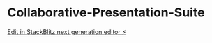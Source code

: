 # Collaborative-Presentation-Suite

[Edit in StackBlitz next generation editor ⚡️](https://stackblitz.com/~/github.com/Azizbek2004/Collaborative-Presentation-Suite)